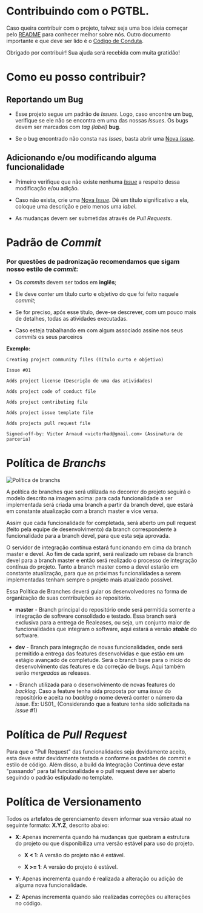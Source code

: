 # Contribuindo com o PGTBL.

Caso queira contribuir com o projeto, talvez seja uma boa ideia começar pelo [README](https://github.com/VictorArnaud/TBL/blob/master/README.md) para conhecer melhor sobre nós. 
Outro documento importante e que deve ser lido é o [Código de Conduta](https://github.com/VictorArnaud/TBL/blob/master/.github/CODE_OF_CONDUCT.md).

Obrigado por contribuir! Sua ajuda será recebida com muita gratidão!

# Como eu posso contribuir?

## Reportando um Bug

* Esse projeto segue um padrão de _Issues_. Logo, caso encontre um bug, verifique se ele não se encontra em uma das nossas _Issues_. Os bugs devem ser marcados com _tag (label)_ __bug__.

* Se o bug encontrado não consta nas _Isses_, basta abrir uma [Nova _Issue_](https://github.com/VictorArnaud/TBL/issues/new).

## Adicionando e/ou modificando alguma funcionalidade

* Primeiro verifique que não existe nenhuma [_Issue_](https://github.com/VictorArnaud/TBL/issues) a respeito dessa modificação e/ou adição.

* Caso não exista, crie uma [Nova _Issue_](https://github.com/VictorArnaud/TBL/issues/new). Dê um título significativo a ela, coloque uma descrição e pelo menos uma _label_.

* As mudanças devem ser submetidas através de _Pull Requests_.


# Padrão de _Commit_

### Por questões de padronização recomendamos que sigam nosso estilo de _commit_:

* Os _commits_ devem ser todos em __inglês__;

* Ele deve conter um título curto e objetivo do que foi feito naquele _commit_;

* Se for preciso, após esse título, deve-se descrever, com um pouco mais de detalhes, todas as atividades executadas.

* Caso esteja trabalhando em com algum associado assine nos seus _commits_ os seus parceiros

__Exemplo:__

    Creating project community files (Título curto e objetivo)

    Issue #01

    Adds project license (Descrição de uma das atividades)

    Adds project code of conduct file

    Adds project contributing file

    Adds project issue template file

    Adds projects pull request file

    Signed-off-by: Victor Arnaud <victorhad@gmail.com> (Assinatura de parceria)

# Política de _Branchs_

![Política de branchs](https://cloud.githubusercontent.com/assets/14116020/21487025/bcc38f2c-cba6-11e6-9447-f392a31a2b2d.png)

A política de branches que será utilizada no decorrer do projeto seguirá o modelo descrito na imagem acima: para cada funcionalidade a ser implementada será criada uma branch a partir da branch devel, que estará em constante atualização com a branch master e vice versa.

Assim que cada funcionalidade for completada, será aberto um pull request (feito pela equipe de desenvolvimento) da branch correspondente à funcionalidade para a branch devel, para que esta seja aprovada.

O servidor de integração contínua estará funcionando em cima da branch master e devel. Ao fim de cada sprint, será realizado um rebase da branch devel para a branch master e então será realizado o processo de integração contínua do projeto. Tanto a branch master como a devel estarão em constante atualização, para que as próximas funcionalidades a serem implementadas tenham sempre o projeto mais atualizado possível.

Essa Política de Branches deverá guiar os desenvolvedores na forma de organização de suas contribuições ao repositório.

* __master__ - Branch principal do repositório onde será permitida somente a integração de software consolidado e testado. Essa branch será exclusiva para a entrega de Realeases, ou seja, um conjunto maior de funcionalidades que integram o software, aqui estará a versão _**stable**_ do software.

* __dev__ - Branch para integração de novas funcionalidades, onde será permitido a entrega das features desenvolvidas e que estão em um estágio avançado de completude. Será o branch base para o início do desenvolvimento das features e da correção de bugs. Aqui também serão _mergeadas_ as releases.

* __<nome-da-feature>__ - Branch utilizada para o desenvolvimento de novas features do _backlog_. Caso a feature tenha sida proposta por uma _issue_ do repositório e aceita no _backlog_ o nome deverá conter o número da _issue_. 
Ex: US01_<nome-da-nova-feature> (Considerando que a feature tenha sido solicitada na _issue_ #1)

# Política de _Pull Request_

Para que o "Pull Request" das funcionalidades seja devidamente aceito, esta deve estar devidamente testada e conforme os padrões de commit e estilo de código. Além disso, a build da Integração Contínua deve estar "passando" para tal funcionalidade e o pull request deve ser aberto seguindo o padrão estipulado no template.

# Política de Versionamento

Todos os artefatos de gerenciamento devem informar sua versão atual no seguinte formato: **X.Y.Z**, descrito abaixo:

* **X**: Apenas incrementa quando há mudanças que quebram a estrutura do projeto ou que disponibiliza uma versão estável para uso do projeto.

  * **X < 1**: A versão do projeto não é estável.

  * **X >= 1**: A versão do projeto é estável.

* **Y**: Apenas incrementa quando é realizada a alteração ou adição de alguma nova funcionalidade.

* **Z**: Apenas incrementa quando são realizadas correções ou alterações no código.
